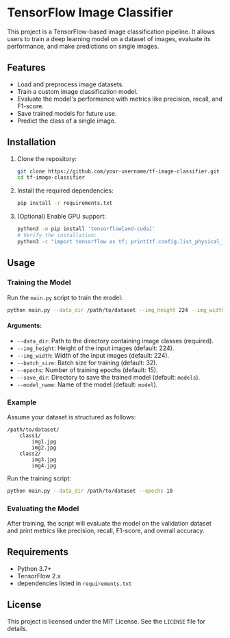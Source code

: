 # TensorFlow Image Classifier

This project is a TensorFlow-based image classification pipeline. It allows users to train a deep learning model on a dataset of images, evaluate its performance, and make predictions on single images.

## Features
- Load and preprocess image datasets.
- Train a custom image classification model.
- Evaluate the model's performance with metrics like precision, recall, and F1-score.
- Save trained models for future use.
- Predict the class of a single image.

## Installation

1. Clone the repository:
   ```bash
   git clone https://github.com/your-username/tf-image-classifier.git
   cd tf-image-classifier
   ```

2. Install the required dependencies:
   ```bash
   pip install -r requirements.txt
   ```

3. (Optional) Enable GPU support:
   ```bash
   python3 -m pip install 'tensorflow[and-cuda]'
   # Verify the installation:
   python3 -c "import tensorflow as tf; print(tf.config.list_physical_devices('GPU'))"
   ```

## Usage

### Training the Model
Run the `main.py` script to train the model:
```bash
python main.py --data_dir /path/to/dataset --img_height 224 --img_width 224 --batch_size 32 --epochs 15 --save_dir models --model_name my_model
```

#### Arguments:
- `--data_dir`: Path to the directory containing image classes (required).
- `--img_height`: Height of the input images (default: 224).
- `--img_width`: Width of the input images (default: 224).
- `--batch_size`: Batch size for training (default: 32).
- `--epochs`: Number of training epochs (default: 15).
- `--save_dir`: Directory to save the trained model (default: `models`).
- `--model_name`: Name of the model (default: `model`).

### Example
Assume your dataset is structured as follows:
```
/path/to/dataset/
    class1/
        img1.jpg
        img2.jpg
    class2/
        img3.jpg
        img4.jpg
```

Run the training script:
```bash
python main.py --data_dir /path/to/dataset --epochs 10
```

### Evaluating the Model
After training, the script will evaluate the model on the validation dataset and print metrics like precision, recall, F1-score, and overall accuracy.

## Requirements
- Python 3.7+
- TensorFlow 2.x
- dependencies listed in `requirements.txt`

## License
This project is licensed under the MIT License. See the `LICENSE` file for details.